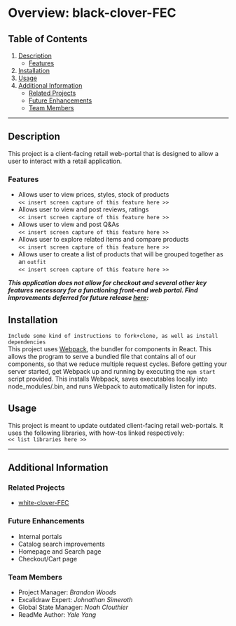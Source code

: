# Overview: black-clover-FEC #
## Table of Contents #
1. [Description][1]
    * [Features][1.1]
2. [Installation][2]
3. [Usage][3]
4. [Additional Information][4]
    * [Related Projects][4.1]
    * [Future Enhancements][4.2]
    * [Team Members][4.3]

---

## Description #
This project is a client-facing retail web-portal that is designed to allow a user to interact with a retail application.

### Features #
* Allows user to view prices, styles, stock of products\
`<< insert screen capture of this feature here >>`
* Allows user to view and post reviews, ratings\
`<< insert screen capture of this feature here >>`
* Allows user to view and post Q&As\
`<< insert screen capture of this feature here >>`
* Allows user to explore related items and compare products\
`<< insert screen capture of this feature here >>`
* Allows user to create a list of products that will be grouped together as an `outfit`\
`<< insert screen capture of this feature here >>`

***This application does not allow for checkout and several other key features necessary for a functioning front-end web portal. Find improvements deferred for future release [here][4]:***

## Installation #
`Include some kind of instructions to fork+clone, as well as install dependencies`\
This project uses [Webpack][webpack], the bundler for components in React. This allows the program to serve a bundled file that contains all of our components, so that we reduce multiple request cycles. 
Before getting your server started, get Webpack up and running by executing the `npm start` script provided.
This installs Webpack, saves executables locally into node_modules/.bin, and runs Webpack to automatically listen for inputs.
## Usage #
This project is meant to update outdated client-facing retail web-portals. It uses the following libraries, with how-tos linked respectively:\
`<< list libraries here >>`


---

## Additional Information

### Related Projects
* [white-clover-FEC](https://youtu.be/dQw4w9WgXcQ)

### Future Enhancements
* Internal portals
* Catalog search improvements
* Homepage and Search page
* Checkout/Cart page


### Team Members
* Project Manager: *Brandon Woods*
* Excalidraw Expert: *Johnathan Simeroth*
* Global State Manager: *Noah Clouthier*
* ReadMe Author: *Yale Yang*



[1]: https://github.com/Black-Clover-FEC/black-clover-FEC/edit/main/README.md#description
[1.1]: https://github.com/Black-Clover-FEC/black-clover-FEC/edit/main/README.md#features
[2]: https://github.com/Black-Clover-FEC/black-clover-FEC/edit/main/README.md#installation
[3]: https://github.com/Black-Clover-FEC/black-clover-FEC/edit/main/README.md#usage
[4]: https://github.com/Black-Clover-FEC/black-clover-FEC/edit/main/README.md#additional-information
[4.1]: https://github.com/Black-Clover-FEC/black-clover-FEC/edit/main/README.md#related-projects
[4.2]: https://github.com/Black-Clover-FEC/black-clover-FEC/edit/main/README.md#future-enhancements
[4.3]: https://github.com/Black-Clover-FEC/black-clover-FEC/edit/main/README.md#team-members
[webpack]: https://webpack.js.org/
